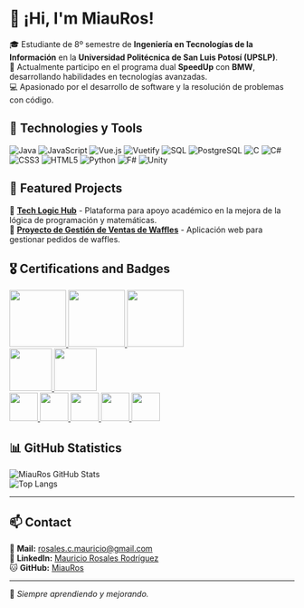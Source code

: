 # 👋 ¡Hi, I'm MiauRos!

🎓 Estudiante de 8º semestre de **Ingeniería en Tecnologías de la Información** en la **Universidad Politécnica de San Luis Potosí (UPSLP)**.  
🚀 Actualmente participo en el programa dual **SpeedUp** con **BMW**, desarrollando habilidades en tecnologías avanzadas.  
💻 Apasionado por el desarrollo de software y la resolución de problemas con código.  

## 🚀 Technologies y Tools  
![Java](https://img.shields.io/badge/Java-ED8B00?style=for-the-badge&logo=java&logoColor=white)
![JavaScript](https://img.shields.io/badge/JavaScript-F7DF1E?style=for-the-badge&logo=javascript&logoColor=black)
![Vue.js](https://img.shields.io/badge/Vue.js-4FC08D?style=for-the-badge&logo=vue.js&logoColor=white)
![Vuetify](https://img.shields.io/badge/Vuetify-1867C0?style=for-the-badge&logo=vuetify&logoColor=white)
![SQL](https://img.shields.io/badge/SQL-4479A1?style=for-the-badge&logo=postgresql&logoColor=white)
![PostgreSQL](https://img.shields.io/badge/PostgreSQL-316192?style=for-the-badge&logo=postgresql&logoColor=white)
![C](https://img.shields.io/badge/C-00599C?style=for-the-badge&logo=c&logoColor=white)
![C#](https://img.shields.io/badge/C%23-239120?style=for-the-badge&logo=c-sharp&logoColor=white)
![CSS3](https://img.shields.io/badge/CSS3-1572B6?style=for-the-badge&logo=css3&logoColor=white)
![HTML5](https://img.shields.io/badge/HTML5-E34F26?style=for-the-badge&logo=html5&logoColor=white)
![Python](https://img.shields.io/badge/Python-3776AB?style=for-the-badge&logo=python&logoColor=white)
![F#](https://img.shields.io/badge/F%23-378BBA?style=for-the-badge&logo=fsharp&logoColor=white)
![Unity](https://img.shields.io/badge/Unity-000000?style=for-the-badge&logo=unity&logoColor=white)

## 📌 Featured Projects  
🔹 [**Tech Logic Hub**](https://github.com/MiauRos/TechLogicHub.git) - Plataforma para apoyo académico en la mejora de la lógica de programación y matemáticas.  
🔹 [**Proyecto de Gestión de Ventas de Waffles**](https://github.com/artissce/Proyecto_Waffles_React.git) - Aplicación web para gestionar pedidos de waffles.  

## 🎖️ Certifications and Badges  
<a href="https://www.credly.com/badges/b7b7781f-c6b0-444f-855a-da5cbe46ccf5/public_url">
  <img src="https://images.credly.com/images/2210b6fe-0eda-415a-8aba-6c1400566728/ITS-Badges_Java_1200px.png" width="100">
</a>
<a href="https://www.credly.com/badges/a752812d-294e-427e-99d5-30ffd66a33ad/public_url">
  <img src="https://images.credly.com/images/49a492cd-5f72-4c9d-aafa-06649e4853fb/MicrosoftTeams-image__5_.png" width="100">
</a>
<a href="https://www.credly.com/badges/15753bcb-107d-4554-aac2-58b158fad646/public_url">
  <img src="https://images.credly.com/size/340x340/images/7fab944f-0d46-4cda-afb6-39307e2432a9/MOS_-_Office_Specialist_Associate-600x600.png" width="100">
</a> <br>
<a href="https://www.credly.com/badges/64f50f21-5907-446b-bb6e-9d0bd3622570/public_url">
  <img src="https://images.credly.com/size/340x340/images/37f7183c-9a25-4c72-916d-0c21572f5875/image.png" width="75">
</a>
<a href="https://www.credly.com/badges/3158f7f2-824f-4a42-a5fc-ca7509953cc5/public_url">
  <img src="https://images.credly.com/size/340x340/images/2677386a-c65f-4d4d-89f2-5b0babbc77d2/KickoffAgileBadge.png" width="75">
</a> <br>
<a href="https://learn.microsoft.com/api/achievements/share/es-es/RosalesRodriguezCarlosMauricio-1407/FMY36Z8X?sharingId=E4E49D08F5A4D96C">
  <img src="https://learn.microsoft.com/es-es/training/achievements/learn-introduction-tutorials-mrtk.svg" width="50">
</a>
<a href="https://learn.microsoft.com/api/achievements/share/en-us/RosalesRodriguezCarlosMauricio-1407/H7W6UJF8?sharingId=E4E49D08F5A4D96C">
  <img src="https://learn.microsoft.com/es-es/training/achievements/place-scene-objects-tutorials-mrtk.svg" width="50">
</a>
<a href="https://learn.microsoft.com/api/achievements/share/en-us/RosalesRodriguezCarlosMauricio-1407/NVX3XWNF?sharingId=E4E49D08F5A4D96C">
  <img src="https://learn.microsoft.com/es-es/training/achievements/get-started-with-object-interaction-tutorials-mrtk.svg" width="50">
</a>
<a href="https://learn.microsoft.com/api/achievements/share/en-us/RosalesRodriguezCarlosMauricio-1407/K6DQTQPB?sharingId=E4E49D08F5A4D96C">
  <img src="https://learn.microsoft.com/es-es/training/achievements/spatial-audio-tutorials-mrtk.svg" width="50">
</a>
<a href="https://learn.microsoft.com/api/achievements/share/es-es/RosalesRodriguezCarlosMauricio-1407/BCG7GJ8D?sharingId=E4E49D08F5A4D96C">
  <img src="https://learn.microsoft.com/es-es/training/achievements/generic-badge.svg" width="50">
</a>

## 📊 GitHub Statistics  
![MiauRos GitHub Stats](https://github-readme-stats.vercel.app/api?username=MiauRos&show_icons=true&theme=radical)  
![Top Langs](https://github-readme-stats.vercel.app/api/top-langs/?username=MiauRos&layout=compact&theme=radical)

---

## 📫 Contact
📧 **Mail:** rosales.c.mauricio@gmail.com  
💼 **LinkedIn:** [Mauricio Rosales Rodríguez](https://www.linkedin.com/in/mauricio-rosales-rodríguez-2600b823a)  
🐱 **GitHub:** [MiauRos](https://github.com/MiauRos)  

---
🚀 *Siempre aprendiendo y mejorando.*

